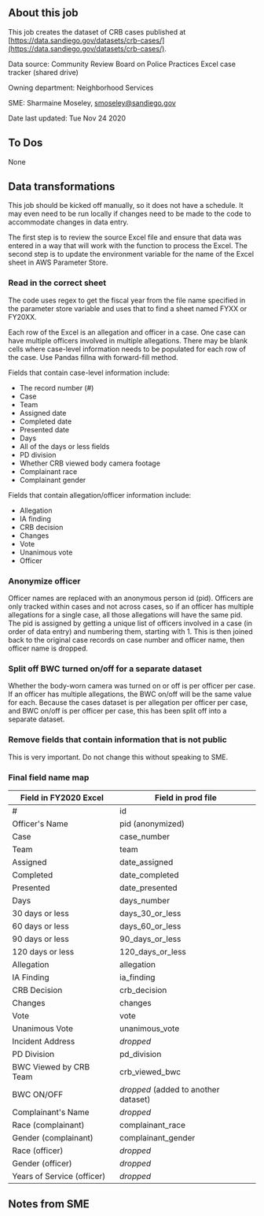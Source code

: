 ## About this job

This job creates the dataset of CRB cases published at [https://data.sandiego.gov/datasets/crb-cases/](https://data.sandiego.gov/datasets/crb-cases/).

Data source: Community Review Board on Police Practices Excel case tracker (shared drive)

Owning department: Neighborhood Services

SME: Sharmaine Moseley, smoseley@sandiego.gov

Date last updated: Tue Nov 24 2020

## To Dos

None

## Data transformations

This job should be kicked off manually, so it does not have a schedule. It may even need to be run locally if changes need to be made to the code to accommodate changes in data entry.

The first step is to review the source Excel file and ensure that data was entered in a way that will work with the function to process the Excel. The second step is to update the environment variable for the name of the Excel sheet in AWS Parameter Store.

### Read in the correct sheet

The code uses regex to get the fiscal year from the file name specified in the parameter store variable and uses that to find a sheet named FYXX or FY20XX.

Each row of the Excel is an allegation and officer in a case. One case can have multiple officers involved in multiple allegations. There may be blank cells where case-level information needs to be populated for each row of the case. Use Pandas fillna with forward-fill method.

Fields that contain case-level information include:

- The record number (#)
- Case
- Team
- Assigned date
- Completed date
- Presented date
- Days
- All of the days or less fields
- PD division
- Whether CRB viewed body camera footage
- Complainant race
- Complainant gender

Fields that contain allegation/officer information include:

- Allegation
- IA finding
- CRB decision
- Changes
- Vote
- Unanimous vote
- Officer

### Anonymize officer

Officer names are replaced with an anonymous person id (pid). Officers are only tracked within cases and not across cases, so if an officer has multiple allegations for a single case, all those allegations will have the same pid. The pid is assigned by getting a unique list of officers involved in a case (in order of data entry) and numbering them, starting with 1. This is then joined back to the original case records on case number and officer name, then officer name is dropped.

### Split off BWC turned on/off for a separate dataset

Whether the body-worn camera was turned on or off is per officer per case. If an officer has multiple allegations, the BWC on/off will be the same value for each. Because the cases dataset is per allegation per officer per case, and BWC on/off is per officer per case, this has been split off into a separate dataset.

### Remove fields that contain information that is not public

This is very important. Do not change this without speaking to SME.

### Final field name map

| Field in FY2020 Excel | Field in prod file |
|-----------------------|--------------------|
| # | id |
| Officer's Name | pid (anonymized) |
| Case | case_number |
| Team | team |
| Assigned | date_assigned |
| Completed | date_completed |
| Presented | date_presented |
| Days | days_number |
| 30 days or less | days_30_or_less |
| 60 days or less | days_60_or_less |
| 90 days or less | 90_days_or_less |
| 120 days or less | 120_days_or_less |
| Allegation | allegation |
| IA Finding | ia_finding |
| CRB Decision | crb_decision |
| Changes | changes |
| Vote | vote |
| Unanimous Vote | unanimous_vote |
| Incident Address | *dropped* |
| PD Division | pd_division |
| BWC Viewed by CRB Team | crb_viewed_bwc |
| BWC ON/OFF | *dropped* (added to another dataset) |
| Complainant's Name | *dropped* |
| Race (complainant) | complainant_race |
| Gender (complainant) | complainant_gender |
| Race (officer) | *dropped* |
| Gender (officer) | *dropped* |
| Years of Service (officer) | *dropped* |

## Notes from SME


